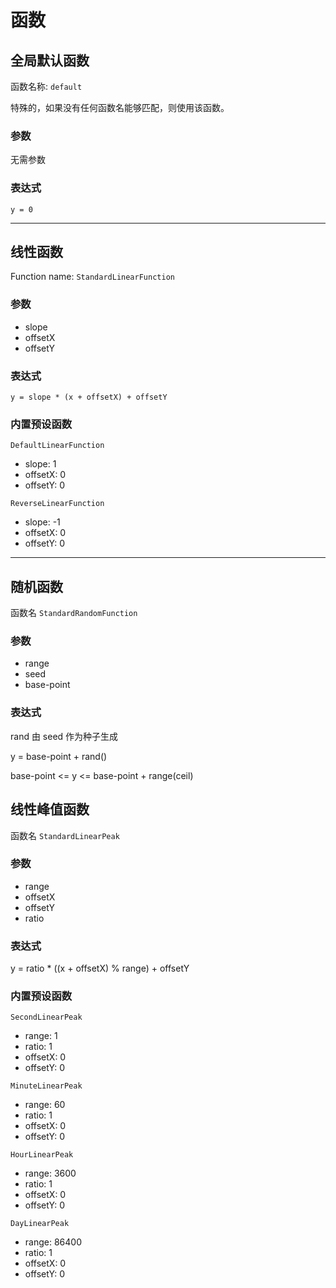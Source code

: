 # 函数

## 全局默认函数

函数名称: `default`

特殊的，如果没有任何函数名能够匹配，则使用该函数。

### 参数

无需参数

### 表达式

`y = 0`

---

## 线性函数

Function name: `StandardLinearFunction`

### 参数

- slope
- offsetX
- offsetY

### 表达式

`y = slope * (x + offsetX) + offsetY`

### 内置预设函数

`DefaultLinearFunction`

- slope: 1
- offsetX: 0
- offsetY: 0

`ReverseLinearFunction`

- slope: -1
- offsetX: 0
- offsetY: 0

---

## 随机函数

函数名 `StandardRandomFunction`

### 参数

- range
- seed
- base-point

### 表达式

rand 由 seed 作为种子生成

y = base-point + rand()

base-point <= y <= base-point + range(ceil)

## 线性峰值函数

函数名 `StandardLinearPeak`

### 参数

- range
- offsetX
- offsetY
- ratio

### 表达式

y = ratio * ((x + offsetX) % range) + offsetY

### 内置预设函数

`SecondLinearPeak`

- range: 1
- ratio: 1
- offsetX: 0
- offsetY: 0

`MinuteLinearPeak`

- range: 60
- ratio: 1
- offsetX: 0
- offsetY: 0

`HourLinearPeak`

- range: 3600
- ratio: 1
- offsetX: 0
- offsetY: 0

`DayLinearPeak`

- range: 86400
- ratio: 1
- offsetX: 0
- offsetY: 0